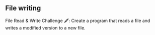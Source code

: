 ## File writing
File Read & Write Challenge 🖋️: Create a program that reads a file and writes a modified version to a new file.